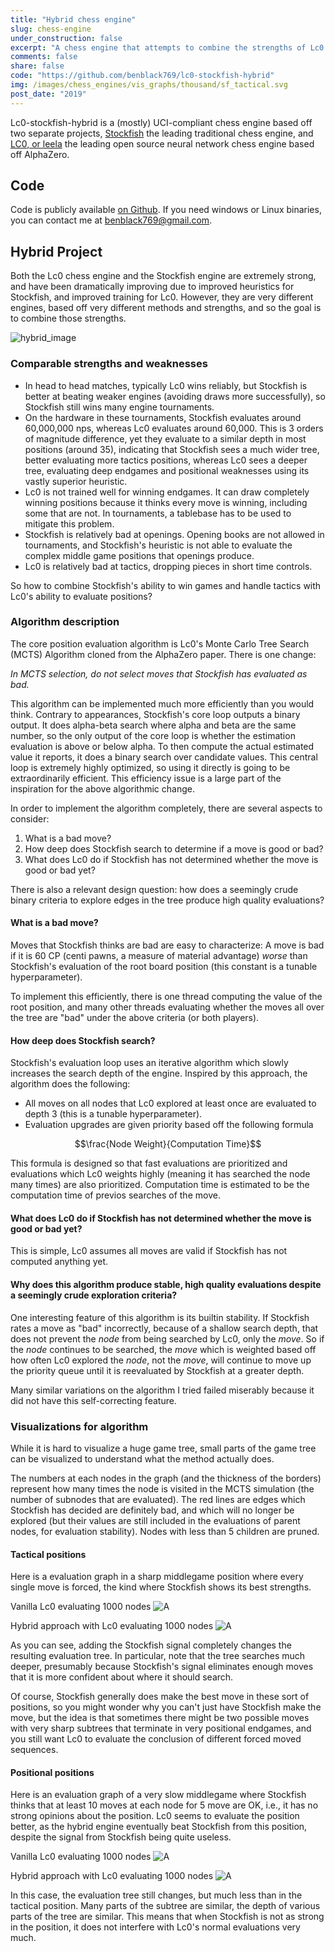 ```yaml
---
title: "Hybrid chess engine"
slug: chess-engine
under_construction: false
excerpt: "A chess engine that attempts to combine the strengths of Lc0 and Stockfish, the two dominant chess engines, and succeeds in certain cases."
comments: false
share: false
code: "https://github.com/benblack769/lc0-stockfish-hybrid"
img: /images/chess_engines/vis_graphs/thousand/sf_tactical.svg
post_date: "2019"
---
```



Lc0-stockfish-hybrid is a (mostly) UCI-compliant chess engine based off two separate projects, [Stockfish](https://stockfishchess.org/) the leading traditional chess engine, and [LC0, or leela](https://lczero.org/) the leading open source neural network chess engine based off AlphaZero.

## Code

Code is publicly available [on Github](https://github.com/benblack769/lc0-stockfish-hybrid).  If you need windows or Linux binaries, you can contact me at benblack769@gmail.com.

## Hybrid Project

Both the Lc0 chess engine and the Stockfish engine are extremely strong, and have been dramatically improving due to improved heuristics for Stockfish, and improved training for Lc0. However, they are very different engines, based off very different methods and strengths, and so the goal is to combine those strengths.

![hybrid_image](/images/chess_engines/stockfish_lc0_hybrid.png)

### Comparable strengths and weaknesses

* In head to head matches, typically Lc0 wins reliably, but Stockfish is better at beating weaker engines (avoiding draws more successfully), so Stockfish still wins many engine tournaments.
* On the hardware in these tournaments, Stockfish evaluates around 60,000,000 nps, whereas Lc0 evaluates around 60,000. This is 3 orders of magnitude difference, yet they evaluate to a similar depth in most positions (around 35), indicating that Stockfish sees a much wider tree, better evaluating more tactics positions, whereas Lc0 sees a deeper tree, evaluating deep endgames and positional weaknesses using its vastly superior heuristic.
* Lc0 is not trained well for winning endgames. It can draw completely winning positions because it thinks every move is winning, including some that are not. In tournaments, a tablebase has to be used to mitigate this problem.
* Stockfish is relatively bad at openings. Opening books are not allowed in tournaments, and Stockfish's heuristic is not able to evaluate the complex middle game positions that openings produce.
* Lc0 is relatively bad at tactics, dropping pieces in short time controls.

So how to combine Stockfish's ability to win games and handle tactics with Lc0's ability to evaluate positions?

### Algorithm description

The core position evaluation algorithm is Lc0's Monte Carlo Tree Search (MCTS) Algorithm cloned from the AlphaZero paper. There is one change:

*In MCTS selection, do not select moves that Stockfish has evaluated as bad.*

This algorithm can be implemented much more efficiently than you would think. Contrary to appearances, Stockfish's core loop outputs a binary output. It does alpha-beta search where alpha and beta are the same number, so the only output of the core loop is whether the estimation evaluation is above or below alpha. To then compute the actual estimated value it reports, it does a binary search over candidate values. This central loop is extremely highly optimized, so using it directly is going to be extraordinarily efficient. This efficiency issue is a large part of the inspiration for the above algorithmic change.

In order to implement the algorithm completely, there are several aspects to consider:

1. What is a bad move?
2. How deep does Stockfish search to determine if a move is good or bad?
3. What does Lc0 do if Stockfish has not determined whether the move is good or bad yet?

There is also a relevant design question: how does a seemingly crude binary criteria to explore edges in the tree produce high quality evaluations?

#### What is a bad move?

Moves that Stockfish thinks are bad are easy to characterize: A move is bad if it is 60 CP (centi pawns, a measure of material advantage) *worse* than Stockfish's evaluation of the root board position (this constant is a tunable hyperparameter).

To implement this efficiently, there is one thread computing the value of the root position, and many other threads evaluating whether the moves all over the tree are "bad" under the above criteria (or both players).

#### How deep does Stockfish search?

Stockfish's evaluation loop uses an iterative algorithm which slowly increases the search depth of the engine. Inspired by this approach, the algorithm does the following:

* All moves on all nodes that Lc0 explored at least once are evaluated to depth 3 (this is a tunable hyperparameter).
* Evaluation upgrades are given priority based off the following formula

$$\frac{Node Weight}{Computation Time}$$

This formula is designed so that fast evaluations are prioritized and evaluations which Lc0 weights highly (meaning it has searched the node many times) are also prioritized. Computation time is estimated to be the computation time of previos searches of the move.

####  What does Lc0 do if Stockfish has not determined whether the move is good or bad yet?

This is simple, Lc0 assumes all moves are valid if Stockfish has not computed anything yet.

#### Why does this algorithm produce stable, high quality evaluations despite a seemingly crude exploration criteria?

One interesting feature of this algorithm is its builtin stability. If Stockfish rates a move as "bad" incorrectly, because of a shallow search depth, that does not prevent the *node* from being searched by Lc0, only the *move*. So if the *node* continues to be searched, the *move* which is weighted based off how often Lc0 explored the *node*, not the *move*, will continue to move up the priority queue until it is reevaluated by Stockfish at a greater depth.

Many similar variations on the algorithm I tried failed miserably because it did not have this self-correcting feature.


### Visualizations for algorithm

While it is hard to visualize a huge game tree, small parts of the game tree can be visualized to understand what the method actually does.

The numbers at each nodes in the graph (and the thickness of the borders) represent how many times the node is visited in the MCTS simulation (the number of subnodes that are evaluated). The red lines are edges which Stockfish has decided are definitely bad, and which will no longer be explored (but their values are still included in the evaluations of parent nodes, for evaluation stability). Nodes with less than 5 children are pruned.
<!--![A](/images/chess_engines/vis_graphs/hundred/nosf_middle.svg)
![A](/images/chess_engines/vis_graphs/hundred/sf_middle.svg)
-->

#### Tactical positions

Here is a evaluation graph in a sharp middlegame position where every single move is forced, the kind where Stockfish shows its best strengths.

Vanilla Lc0 evaluating 1000 nodes
![A](/images/chess_engines/vis_graphs/thousand/nosf_tactical.svg)

Hybrid approach with Lc0 evaluating 1000 nodes
![A](/images/chess_engines/vis_graphs/thousand/sf_tactical.svg)

As you can see, adding the Stockfish signal completely changes the resulting evaluation tree. In particular, note that the tree searches much deeper, presumably because Stockfish's signal eliminates enough moves that it is more confident about where it should search.

Of course, Stockfish generally does make the best move in these sort of positions, so you might wonder why you can't just have Stockfish make the move, but the idea is that sometimes there might be two possible moves with very sharp subtrees that terminate in very positional endgames, and you still want Lc0 to evaluate the conclusion of different forced moved sequences.

#### Positional positions

Here is an evaluation graph of a very slow middlegame where Stockfish thinks that at least 10 moves at each node for 5 move are OK, i.e., it has no strong opinions about the position. Lc0 seems to evaluate the position better, as the hybrid engine eventually beat Stockfish from this position, despite the signal from Stockfish being quite useless.

Vanilla Lc0 evaluating 1000 nodes
![A](/images/chess_engines/vis_graphs/thousand/nosf_middle.svg)

Hybrid approach with Lc0 evaluating 1000 nodes
![A](/images/chess_engines/vis_graphs/thousand/sf_middle.svg)

In this case, the evaluation tree still changes, but much less than in the tactical position. Many parts of the subtree are similar, the depth of various parts of the tree are similar. This means that when Stockfish is not as strong in the position, it does not interfere with Lc0's normal evaluations very much.
